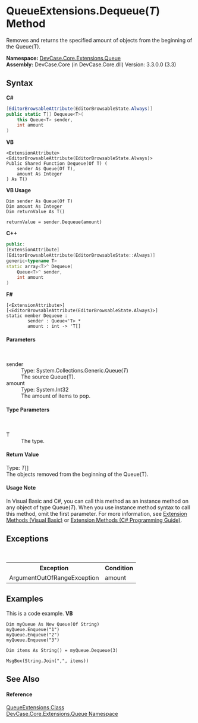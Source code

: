 # QueueExtensions.Dequeue(*T*) Method 
 

Removes and returns the specified amount of objects from the beginning of the Queue(T).

**Namespace:**&nbsp;<a href="N_DevCase_Core_Extensions_Queue">DevCase.Core.Extensions.Queue</a><br />**Assembly:**&nbsp;DevCase.Core (in DevCase.Core.dll) Version: 3.3.0.0 (3.3)

## Syntax

**C#**<br />
``` C#
[EditorBrowsableAttribute(EditorBrowsableState.Always)]
public static T[] Dequeue<T>(
	this Queue<T> sender,
	int amount
)

```

**VB**<br />
``` VB
<ExtensionAttribute>
<EditorBrowsableAttribute(EditorBrowsableState.Always)>
Public Shared Function Dequeue(Of T) ( 
	sender As Queue(Of T),
	amount As Integer
) As T()
```

**VB Usage**<br />
``` VB Usage
Dim sender As Queue(Of T)
Dim amount As Integer
Dim returnValue As T()

returnValue = sender.Dequeue(amount)
```

**C++**<br />
``` C++
public:
[ExtensionAttribute]
[EditorBrowsableAttribute(EditorBrowsableState::Always)]
generic<typename T>
static array<T>^ Dequeue(
	Queue<T>^ sender, 
	int amount
)
```

**F#**<br />
``` F#
[<ExtensionAttribute>]
[<EditorBrowsableAttribute(EditorBrowsableState.Always)>]
static member Dequeue : 
        sender : Queue<'T> * 
        amount : int -> 'T[] 

```


#### Parameters
&nbsp;<dl><dt>sender</dt><dd>Type: System.Collections.Generic.Queue(*T*)<br />The source Queue(T).</dd><dt>amount</dt><dd>Type: System.Int32<br />The amount of items to pop.</dd></dl>

#### Type Parameters
&nbsp;<dl><dt>T</dt><dd>The type.</dd></dl>

#### Return Value
Type: *T*[]<br />The objects removed from the beginning of the Queue(T).

#### Usage Note
In Visual Basic and C#, you can call this method as an instance method on any object of type Queue(*T*). When you use instance method syntax to call this method, omit the first parameter. For more information, see <a href="https://docs.microsoft.com/dotnet/visual-basic/programming-guide/language-features/procedures/extension-methods">Extension Methods (Visual Basic)</a> or <a href="https://docs.microsoft.com/dotnet/csharp/programming-guide/classes-and-structs/extension-methods">Extension Methods (C# Programming Guide)</a>.

## Exceptions
&nbsp;<table><tr><th>Exception</th><th>Condition</th></tr><tr><td>ArgumentOutOfRangeException</td><td>amount</td></tr></table>

## Examples
This is a code example. 
**VB**<br />
``` VB
Dim myQueue As New Queue(Of String)
myQueue.Enqueue("1")
myQueue.Enqueue("2")
myQueue.Enqueue("3")

Dim items As String() = myQueue.Dequeue(3)

MsgBox(String.Join(",", items))
```


## See Also


#### Reference
<a href="T_DevCase_Core_Extensions_Queue_QueueExtensions">QueueExtensions Class</a><br /><a href="N_DevCase_Core_Extensions_Queue">DevCase.Core.Extensions.Queue Namespace</a><br />